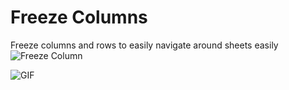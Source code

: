 # Freeze Columns
Freeze columns and rows to easily navigate around sheets easily
![Freeze Column](https://i.imgur.com/lvtpfQs.png)

![GIF](https://i.imgur.com/MUGO5Md.gif)